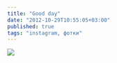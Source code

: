 ```yaml
---
title: "Good day"
date: "2012-10-29T10:55:05+03:00"
published: true
tags: "instagram, фотки"
---
```


![](http://a51056ce8d9b948fb69e-8de36eb37b2366f5a76a776c3dee0b32.r42.cf1.rackcdn.com/instagram_goodday.jpg) 
